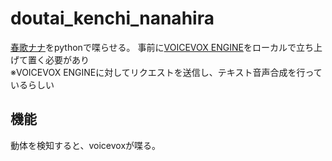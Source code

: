 # doutai_kenchi_nanahira

[春歌ナナ](https://nanahira.jp/haruka_nana/)をpythonで喋らせる。
事前に[VOICEVOX ENGINE](https://github.com/VOICEVOX/voicevox_engine)をローカルで立ち上げて置く必要があり  
※VOICEVOX ENGINEに対してリクエストを送信し、テキスト音声合成を行っているらしい 

## 機能
動体を検知すると、voicevoxが喋る。